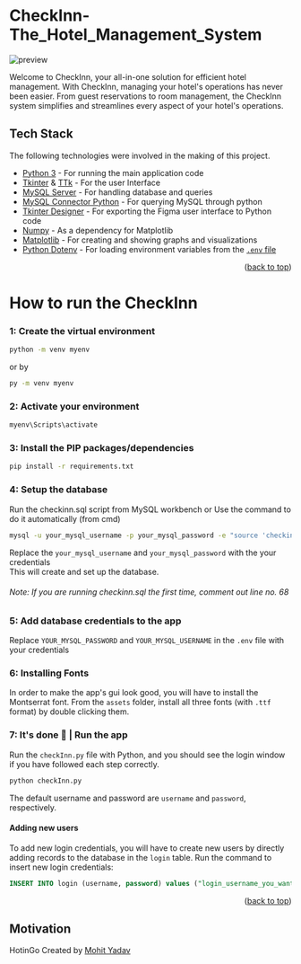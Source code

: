 # CheckInn-The_Hotel_Management_System
![preview](https://raw.githubusercontent.com/mister-arun-kumar-mishra/CheckInn-The_Hotel_Management_System/main/media/preview.gif)

Welcome to CheckInn, your all-in-one solution for efficient hotel management.
With CheckInn, managing your hotel's operations has never been easier.
From guest reservations to room management, the CheckInn system simplifies and streamlines every aspect of your hotel's operations.

## Tech Stack

The following technologies were involved in the making of this project.

-   [Python 3](https://python.org/)  - For running the main application code
-   [Tkinter](https://docs.python.org/3/library/tk.html/) & [TTk](https://docs.python.org/3/library/tkinter.ttk.html) - For the user Interface
-   [MySQL Server](https://www.mysql.com/)  - For handling database and queries
-   [MySQL Connector Python](https://dev.mysql.com/doc/connector-python/en/) - For querying MySQL through python
-   [Tkinter Designer](https://github.com/ParthJadhav/Tkinter-Designer)  - For exporting the Figma user interface to Python code
-   [Numpy](https://numpy.org/) - As a dependency for Matplotlib
-   [Matplotlib](https://matplotlib.org/)  - For creating and showing graphs and visualizations
-   [Python Dotenv](https://github.com/theskumar/python-dotenv) - For loading environment variables from the [`.env` file](https://zetcode.com/javascript/dotenv/)

<p align="right">(<a href="#top">back to top</a>)</p>

# How to run the CheckInn
### 1: Create the virtual environment
```sh
python -m venv myenv
```
or by
```sh
py -m venv myenv
```
### 2: Activate your environment
```sh
myenv\Scripts\activate
```
### 3: Install the PIP packages/dependencies
```sh
pip install -r requirements.txt
```
### 4: Setup the database

Run the checkinn.sql script from MySQL workbench or Use the command to do it automatically (from cmd)

```sh
mysql -u your_mysql_username -p your_mysql_password -e "source 'checkinn.sql'"
```
Replace the `your_mysql_username` and `your_mysql_password` with the your credentials <br>
This will create and set up the database. <br>
###### Note: If you are running checkinn.sql the first time, comment out line no. 68

### 5: Add database credentials to the app
Replace `YOUR_MYSQL_PASSWORD` and `YOUR_MYSQL_USERNAME` in the `.env` file with your credentials

### 6: Installing Fonts
In order to make the app's gui look good, you will have to install the Montserrat font. From the `assets` folder, install all three fonts (with `.ttf` format) by double clicking them.

### 7: It's done 🎉 | Run the app
Run the `checkInn.py` file with Python, and you should see the login window if you have followed each step correctly.
```sh
python checkInn.py
```

The default username and password are `username` and `password`, respectively.

#### Adding new users

To add new login credentials, you will have to create new users by directly adding records to the database in the `login` table. Run the command to insert new login credentials:

```sql
INSERT INTO login (username, password) values ("login_username_you_wants", "give_password_for_login");
```

<p align="right">(<a href="#top">back to top</a>)</p>

## Motivation
<p> HotinGo Created by <a href="https://github.com/Just-Moh-it">Mohit Yadav</a></p>

